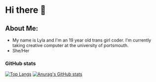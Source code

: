  # Hi there 👋
 ## About Me:
- My name is Lyla and I'm an 19 year old trans girl coder. I'm currently taking creative computer at the university of portsmouth.
- She/Her
### GitHub stats

[![Top Langs](https://github-readme-stats.vercel.app/api/top-langs/?username=LouCodingStuff&langs_count=8)](https://github.com/anuraghazra/github-readme-stats)
[![Anurag's GitHub stats](https://github-readme-stats.vercel.app/api?username=LouCodingStuff)](https://github.com/anuraghazra/github-readme-stats)
